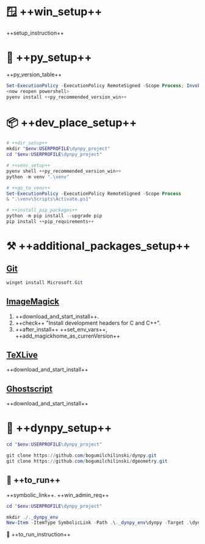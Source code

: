# 🪟 ++win_setup++

++setup_instruction++

# 🐍 ++py_setup++

++py_version_table++

```powershell
Set-ExecutionPolicy -ExecutionPolicy RemoteSigned -Scope Process; Invoke-Expression "& { $(Invoke-WebRequest -UseBasicParsing -Uri 'https://raw.githubusercontent.com/pyenv-win/pyenv-win/master/pyenv-win/install-pyenv-win.ps1').Content }"
<now reopen powershell>
pyenv install ++py_recommended_version_win++
```

# 📦 ++dev_place_setup++

```powershell
# ++dir_setup++
mkdir "$env:USERPROFILE\dynpy_project"
cd "$env:USERPROFILE\dynpy_project"

# ++venv_setup++
pyenv shell ++py_recommended_version_win++
python -m venv ".\venv"

# ++go_to_venv++
Set-ExecutionPolicy -ExecutionPolicy RemoteSigned -Scope Process
& ".\venv\Scripts\Activate.ps1"

# ++install_pip_packages++
python -m pip install --upgrade pip
pip install ++pip_requirements++
```

# ⚒️ ++additional_packages_setup++

## [Git](https://github.com/Microsoft/Git/releases)
```powershell
winget install Microsoft.Git
```

## [ImageMagick](https://imagemagick.org/script/download.php#windows)
1. ++download_and_start_install++. <br> 
2. ++check++ "Install development headers for C and C++". <br>
3. ++after_install++ ++set_env_vars++, ++add_magickhome_as_currenVersion++

## [TeXLive](https://www.tug.org/texlive/windows.html#install)
++download_and_start_install++

## [Ghostscript](https://ghostscript.com/releases/gsdnld.html)
++download_and_start_install++

# 🐳 ++dynpy_setup++
```powershell
cd "$env:USERPROFILE\dynpy_project"

git clone https://github.com/bogumilchilinski/dynpy.git
git clone https://github.com/bogumilchilinski/dgeometry.git
```

## 🎉 ++to_run++
++symbolic_link++. ++win_admin_req++
```powershell
cd "$env:USERPROFILE\dynpy_project"

mkdir ./._dynpy_env
New-Item -ItemType SymbolicLink -Path .\._dynpy_env\dynpy -Target .\dynpy
```
👻 ++to_run_instruction++